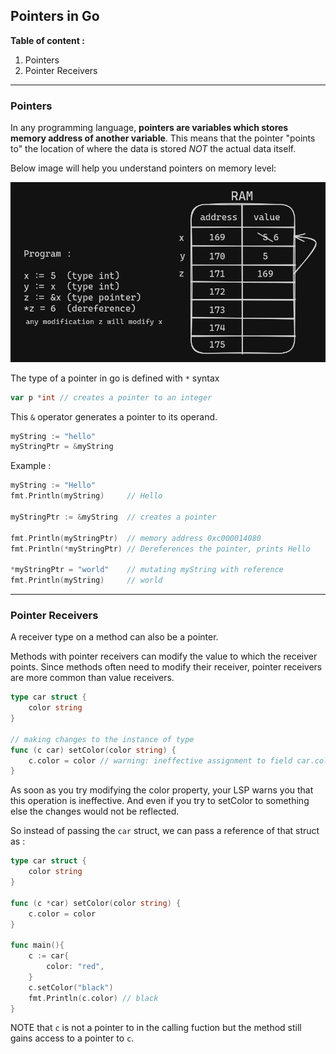## Pointers in Go

**Table of content :**

1. Pointers
2. Pointer Receivers

---

### Pointers

In any programming language, **pointers are variables which stores memory address of another variable**. This means that the pointer "points to" the location of where the data is stored _NOT_ the actual data itself.

Below image will help you understand pointers on memory level:

![pointers](https://github.com/amitsuthar69/assets/blob/main/Go/pointers.png?raw=true)

The type of a pointer in go is defined with `*` syntax

```go
var p *int // creates a pointer to an integer
```

This `&` operator generates a pointer to its operand.

```go
myString := "hello"
myStringPtr = &myString
```

Example :

```go
myString := "Hello"
fmt.Println(myString)     // Hello

myStringPtr := &myString  // creates a pointer

fmt.Println(myStringPtr)  // memory address 0xc000014080
fmt.Println(*myStringPtr) // Dereferences the pointer, prints Hello

*myStringPtr = "world"    // mutating myString with reference
fmt.Println(myString)     // world
```

---

### Pointer Receivers

A receiver type on a method can also be a pointer.

Methods with pointer receivers can modify the value to which the receiver points. Since methods often need to modify their receiver, pointer receivers are more common than value receivers.

```go
type car struct {
    color string
}

// making changes to the instance of type
func (c car) setColor(color string) {
    c.color = color // warning: ineffective assignment to field car.color
}
```

As soon as you try modifying the color property, your LSP warns you that this operation is ineffective. And even if you try to setColor to something else the changes would not be reflected.

So instead of passing the `car` struct, we can pass a reference of that struct as :

```go
type car struct {
	color string
}

func (c *car) setColor(color string) {
	c.color = color
}

func main(){
    c := car{
        color: "red",
    }
    c.setColor("black")
    fmt.Println(c.color) // black
}
```

NOTE that `c` is not a pointer to in the calling fuction but the method still gains access to a pointer to `c`.
 